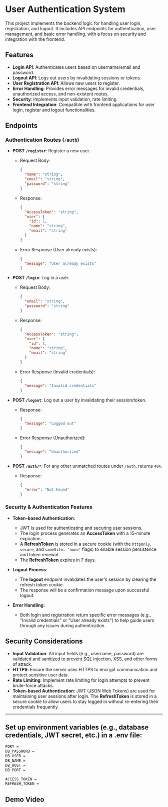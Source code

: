 # User Authentication System

This project implements the backend logic for handling user login, registration, and logout. It includes API endpoints for authentication, user management, and basic error handling, with a focus on security and integration with the frontend.

## Features

- **Login API**: Authenticates users based on username/email and password.
- **Logout API**: Logs out users by invalidating sessions or tokens.
- **User Registration API**: Allows new users to register.
- **Error Handling**: Provides error messages for invalid credentials, unauthorized access, and non-existent routes.
- **Security**: Implements input validation, rate limiting
- **Frontend Integration**: Compatible with frontend applications for user login, register and logout functionalities.

## Endpoints

### Authentication Routes (`/auth`)

- **POST `/register`**: Register a new user.

  - Request Body:
    ```json
    {
      "name": "string",
      "email": "string",
      "password": "string"
    }
    ```
  - Response:

    ```json
    {
      "AccessToken": "string",
      "user": {
        "id": 1,
        "name": "string",
        "email": "string"
      }
    }
    ```

  - Error Response (User already exists):
    ```json
    {
      "message": "User already exists"
    }
    ```

- **POST `/login`**: Log in a user.

  - Request Body:
    ```json
    {
      "email": "string",
      "password": "string"
    }
    ```
  - Response:
    ```json
    {
      "AccessToken": "string",
      "user": {
        "id": 1,
        "name": "string",
        "email": "string"
      }
    }
    ```
  - Error Response (Invalid credentials):
    ```json
    {
      "message": "Invalid credentials"
    }
    ```

- **POST `/logout`**: Log out a user by invalidating their session/token.

  - Response:

    ```json
    {
      "message": "Logged out"
    }
    ```

  - Error Response (Unauthorized):
    ```json
    {
      "message": "Unauthorized"
    }
    ```

- **POST `/auth/*`**: For any other unmatched routes under `/auth`, returns `404`.
  - Response:
    ```json
    {
      "error": "Not Found"
    }
    ```

### Security & Authentication Features

- **Token-based Authentication**:

  - JWT is used for authenticating and securing user sessions.
  - The login process generates an **AccessToken** with a 15-minute expiration.
  - A **RefreshToken** is stored in a secure cookie (with the `httpOnly`, `secure`, and `sameSite: 'none'` flags) to enable session persistence and token renewal.
  - The **RefreshToken** expires in 7 days.

- **Logout Process**:

  - The **logout** endpoint invalidates the user's session by clearing the refresh token cookie.
  - The response will be a confirmation message upon successful logout.

- **Error Handling**:
  - Both login and registration return specific error messages (e.g., "Invalid credentials" or "User already exists") to help guide users through any issues during authentication.

## Security Considerations

- **Input Validation**: All input fields (e.g., username, password) are validated and sanitized to prevent SQL injection, XSS, and other forms of attack.
- **HTTPS**: Ensure the server uses HTTPS to encrypt communication and protect sensitive user data.
- **Rate Limiting**: Implement rate limiting for login attempts to prevent brute-force attacks.
- **Token-based Authentication**: JWT (JSON Web Tokens) are used for maintaining user sessions after login. The **RefreshToken** is stored in a secure cookie to allow users to stay logged in without re-entering their credentials frequently.

<hr>

## Set up environment variables (e.g., database credentials, JWT secret, etc.) in a .env file:

```bash
PORT =
DB_PASSWORD =
DB_USER =
DB_NAME =
DB_HOST =
DB_PORT =

ACCESS_TOKEN =
REFRESH_TOKEN =
```

## Demo Video
